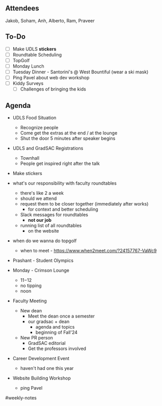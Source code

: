 ## Attendees
Jakob, Soham, Anh, Alberto, Ram, Praveer
## To-Do
- [ ] Make UDLS **stickers**
- [ ] Roundtable Scheduling
- [ ] TopGolf
- [ ] Monday Lunch
- [ ] Tuesday Dinner - Santorini's @ West Bountiful (wear a ski mask)
- [ ] Ping Pavel about web dev workshop 
- [ ] Kiddy Surveys
	- [ ] Challenges of bringing the kids
## Agenda
- UDLS Food Situation
	- Recognize people
	- Come get the extras at the end / at the lounge
	- Shut the door 5 minutes after speaker begins
- UDLS and GradSAC Registrations
	- Townhall
	- People get inspired right after the talk
- Make stickers

- what's our responsibility with faculty roundtables
	- there's like 2 a week
	- should we attend
	- request them to be closer together (immediately after works)
		- for context and better scheduling
	- Slack messages for roundtables
		- **not our job**
	- running list of all roundtables
		- on the website

- when do we wanna do topgolf
	- when to meet - https://www.when2meet.com/?24157767-VaWc9

- Prashant - Student Olympics

- Monday - Crimson Lounge
	- $11-$12
	- no tipping
	- noon

- Faculty Meeting
	- New dean
		- Meet the dean once a semester
		- our gradsac + dean
			- agenda and topics
			- beginning of Fall'24
	- New PR person
		- GradSAC editorial
		- Get the professors involved

- Career Development Event
	- haven't had one this year

- Website Building Workshop
	- ping Pavel



#weekly-notes